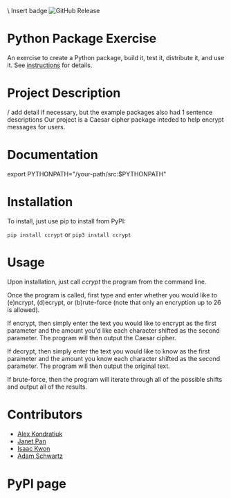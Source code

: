 \ Insert badge
![GitHub Release](https://img.shields.io/github/v/release/software-students-spring2024/3-python-package-exercise-ja-ia)


# Python Package Exercise

An exercise to create a Python package, build it, test it, distribute it, and use it. See [instructions](./instructions.md) for details.

# Project Description
/ add detail if necessary, but the example packages also had 1 sentence descriptions
Our project is a Caesar cipher package inteded to help encrypt messages for users.

# Documentation

export PYTHONPATH="/your-path/src:$PYTHONPATH"

# Installation

To install, just use pip to install from PyPI:

`` pip install ccrypt ``
or
`` pip3 install ccrypt ``

# Usage

Upon installation, just call *ccrypt* the program from the command line.

Once the program is called, first type and enter whether you would like to (e)ncrypt, (d)ecrypt, or (b)rute-force (note that only an encryption up to 26 is allowed).

If encrypt, then simply enter the text you would like to encrypt as the first parameter and the amount you'd like each character shifted as the second parameter. The program will then output the Caesar cipher.

If decrypt, then simply enter the text you would like to know as the first parameter and the amount you know each character shifted as the second parameter. The program will then output the original text.

If brute-force, then the program will iterate through all of the possible shifts and output all of the results.

# Contributors

- [Alex Kondratiuk](https://github.com/ak8000)
- [Janet Pan](https://github.com/jp6024)
- [Isaac Kwon](https://github.com/iok206)
- [Adam Schwartz](https://github.com/aschwartz01)

# PyPI page
